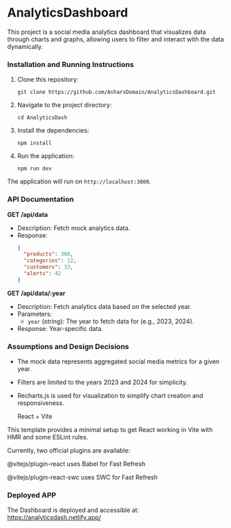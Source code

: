 # AnalyticsDashboard

This project is a social media analytics dashboard that visualizes data through charts and graphs, allowing users to filter and interact with the data dynamically.

### Installation and Running Instructions

1. Clone this repository:
   ```
   git clone https://github.com/AsharsDomain/AnalyticsDashboard.git
   ```

2. Navigate to the project directory:
   ```
   cd AnalyticsDash
   ```

3. Install the dependencies:
   ```
   npm install
   ```

4. Run the application:
   ```
   npm run dev
   ```

The application will run on `http://localhost:3000`.

### API Documentation

**GET /api/data**
- Description: Fetch mock analytics data.
- Response: 
  ```json
  {
    "products": 300,
    "categories": 12,
    "customers": 33,
    "alerts": 42
  }
  ```

**GET /api/data/:year**
- Description: Fetch analytics data based on the selected year.
- Parameters:
  - `year` (string): The year to fetch data for (e.g., 2023, 2024).
- Response: Year-specific data.

### Assumptions and Design Decisions

- The mock data represents aggregated social media metrics for a given year.
- Filters are limited to the years 2023 and 2024 for simplicity.
- Recharts.js is used for visualization to simplify chart creation and responsiveness.

  React + Vite
  
This template provides a minimal setup to get React working in Vite with HMR and some ESLint rules.

Currently, two official plugins are available:

@vitejs/plugin-react uses Babel for Fast Refresh

@vitejs/plugin-react-swc uses SWC for Fast Refresh


### Deployed APP
The Dashboard is deployed and accessible at: https://analyticsdash.netlify.app/



